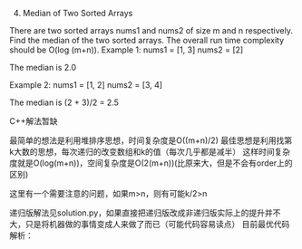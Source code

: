 4. Median of Two Sorted Arrays 

There are two sorted arrays nums1 and nums2 of size m and n respectively.
Find the median of the two sorted arrays. The overall run time complexity should be O(log (m+n)).
Example 1:
nums1 = [1, 3]
nums2 = [2]

The median is 2.0

Example 2:
nums1 = [1, 2]
nums2 = [3, 4]

The median is (2 + 3)/2 = 2.5


C++解法暂缺

最简单的想法是利用堆排序思想，时间复杂度是O((m+n)/2)
最佳思想是利用找第k大数的思想，每次递归的改变数组和k的值（每次几乎都是减半）
这样时间复杂度就是O(log(m+n))，空间复杂度是O(2(m+n))(比原来大，但是不会有order上的区别)

这里有一个需要注意的问题，如果m>n，则有可能k/2>n

递归版解法见solution.py，如果直接把递归版改成非递归版实际上的提升并不大，只是将机器做的事情变成人来做了而已（可能代码容易读点）
目前最优代码解析：
